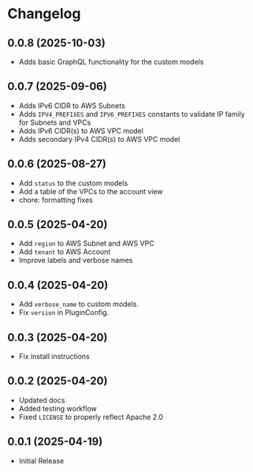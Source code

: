 # Changelog

## 0.0.8 (2025-10-03)

* Adds basic GraphQL functionality for the custom models

## 0.0.7 (2025-09-06)

* Adds IPv6 CIDR to AWS Subnets
* Adds `IPV4_PREFIXES` and `IPV6_PREFIXES` constants to validate IP family for Subnets and VPCs
* Adds IPv6 CIDR(s) to AWS VPC model
* Adds secondary IPv4 CIDR(s) to AWS VPC model

## 0.0.6 (2025-08-27)

* Add `status` to the custom models
* Add a table of the VPCs to the account view
* chore: formatting fixes

## 0.0.5 (2025-04-20)

* Add `region` to AWS Subnet and AWS VPC
* Add `tenant` to AWS Account
* Improve labels and verbose names

## 0.0.4 (2025-04-20)

* Add `verbose_name` to custom models.
* Fix `version` in PluginConfig.

## 0.0.3 (2025-04-20)

* Fix install instructions

## 0.0.2 (2025-04-20)

* Updated docs
* Added testing workflow
* Fixed `LICENSE` to properly reflect Apache 2.0

## 0.0.1 (2025-04-19)

* Initial Release
